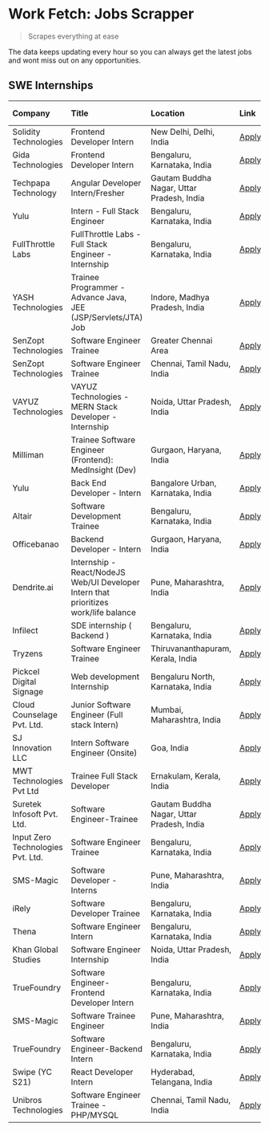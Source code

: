 # Work Fetch: Jobs Scrapper
> Scrapes everything at ease

The data keeps updating every hour so you can always get the latest jobs and wont miss out on any opportunities.

## SWE Internships
<!--START_SECTION:workfetch-->
| Company                           | Title                                                                                | Location                                  | Link                                                                                                                                                                                                                                                                                               | Date Posted   |
|:----------------------------------|:-------------------------------------------------------------------------------------|:------------------------------------------|:---------------------------------------------------------------------------------------------------------------------------------------------------------------------------------------------------------------------------------------------------------------------------------------------------|:--------------|
| Solidity Technologies             | Frontend Developer Intern                                                            | New Delhi, Delhi, India                   | [Apply](https://in.linkedin.com/jobs/view/frontend-developer-intern-at-solidity-technologies-3831583934?refId=ouFGx5s%2F2uLj0QLQwrL2jw%3D%3D&trackingId=kCoqVdcq0MW62MKI%2F1Yc6g%3D%3D&position=16&pageNum=1&trk=public_jobs_jserp-result_search-card)                                             | 2024-02-22    |
| Gida Technologies                 | Frontend Developer Intern                                                            | Bengaluru, Karnataka, India               | [Apply](https://in.linkedin.com/jobs/view/frontend-developer-intern-at-gida-technologies-3836040945?refId=BY%2Bk6o%2FS8J3mYEZ6EkPt4Q%3D%3D&trackingId=%2FvboY2xwJCN58UJZ%2FpuiPQ%3D%3D&position=24&pageNum=0&trk=public_jobs_jserp-result_search-card)                                             | 2024-02-21    |
| Techpapa Technology               | Angular Developer Intern/Fresher                                                     | Gautam Buddha Nagar, Uttar Pradesh, India | [Apply](https://in.linkedin.com/jobs/view/angular-developer-intern-fresher-at-techpapa-technology-3834305862?refId=ouFGx5s%2F2uLj0QLQwrL2jw%3D%3D&trackingId=sbkhC5jrAw0A2NCrKZnnyg%3D%3D&position=19&pageNum=1&trk=public_jobs_jserp-result_search-card)                                          | 2024-02-20    |
| Yulu                              | Intern - Full Stack Engineer                                                         | Bengaluru, Karnataka, India               | [Apply](https://in.linkedin.com/jobs/view/intern-full-stack-engineer-at-yulu-3834466595?refId=BY%2Bk6o%2FS8J3mYEZ6EkPt4Q%3D%3D&trackingId=oMkxVywXA128mU2IwNyspw%3D%3D&position=7&pageNum=0&trk=public_jobs_jserp-result_search-card)                                                              | 2024-02-19    |
| FullThrottle Labs                 | FullThrottle Labs - Full Stack Engineer - Internship                                 | Bengaluru, Karnataka, India               | [Apply](https://in.linkedin.com/jobs/view/fullthrottle-labs-full-stack-engineer-internship-at-fullthrottle-labs-3829636016?refId=ouFGx5s%2F2uLj0QLQwrL2jw%3D%3D&trackingId=mRikY36civBofJAqhIiZZg%3D%3D&position=24&pageNum=1&trk=public_jobs_jserp-result_search-card)                            | 2024-02-17    |
| YASH Technologies                 | Trainee Programmer - Advance Java, JEE (JSP/Servlets/JTA) Job                        | Indore, Madhya Pradesh, India             | [Apply](https://in.linkedin.com/jobs/view/trainee-programmer-advance-java-jee-jsp-servlets-jta-job-at-yash-technologies-3811759183?refId=BY%2Bk6o%2FS8J3mYEZ6EkPt4Q%3D%3D&trackingId=q4aufcPIniwyi69TNLik2g%3D%3D&position=16&pageNum=0&trk=public_jobs_jserp-result_search-card)                  | 2024-02-13    |
| SenZopt Technologies              | Software Engineer Trainee                                                            | Greater Chennai Area                      | [Apply](https://in.linkedin.com/jobs/view/software-engineer-trainee-at-senzopt-technologies-3827688781?refId=ouFGx5s%2F2uLj0QLQwrL2jw%3D%3D&trackingId=9SaEPzFwxhCEV%2FaD%2BalL9A%3D%3D&position=8&pageNum=1&trk=public_jobs_jserp-result_search-card)                                             | 2024-02-12    |
| SenZopt Technologies              | Software Engineer Trainee                                                            | Chennai, Tamil Nadu, India                | [Apply](https://in.linkedin.com/jobs/view/software-engineer-trainee-at-senzopt-technologies-3827686880?refId=ouFGx5s%2F2uLj0QLQwrL2jw%3D%3D&trackingId=Xz0tQ%2F5biw4hxHA4fxDrlg%3D%3D&position=20&pageNum=1&trk=public_jobs_jserp-result_search-card)                                              | 2024-02-12    |
| VAYUZ Technologies                | VAYUZ Technologies - MERN Stack Developer - Internship                               | Noida, Uttar Pradesh, India               | [Apply](https://in.linkedin.com/jobs/view/vayuz-technologies-mern-stack-developer-internship-at-vayuz-technologies-3822619356?refId=ouFGx5s%2F2uLj0QLQwrL2jw%3D%3D&trackingId=9fBrepsRFHT7Hk3Ah3k7Ig%3D%3D&position=23&pageNum=1&trk=public_jobs_jserp-result_search-card)                         | 2024-02-10    |
| Milliman                          | Trainee Software Engineer (Frontend): MedInsight (Dev)                               | Gurgaon, Haryana, India                   | [Apply](https://in.linkedin.com/jobs/view/trainee-software-engineer-frontend-medinsight-dev-at-milliman-3792874280?refId=BY%2Bk6o%2FS8J3mYEZ6EkPt4Q%3D%3D&trackingId=CaRn5ZsfrZtbfkK4hgnDtA%3D%3D&position=6&pageNum=0&trk=public_jobs_jserp-result_search-card)                                   | 2024-02-09    |
| Yulu                              | Back End Developer - Intern                                                          | Bangalore Urban, Karnataka, India         | [Apply](https://in.linkedin.com/jobs/view/back-end-developer-intern-at-yulu-3821682220?refId=BY%2Bk6o%2FS8J3mYEZ6EkPt4Q%3D%3D&trackingId=fxhDvlI3AaJ1IPXxEUlzsA%3D%3D&position=9&pageNum=0&trk=public_jobs_jserp-result_search-card)                                                               | 2024-02-04    |
| Altair                            | Software Development Trainee                                                         | Bengaluru, Karnataka, India               | [Apply](https://in.linkedin.com/jobs/view/software-development-trainee-at-altair-3817606202?refId=BY%2Bk6o%2FS8J3mYEZ6EkPt4Q%3D%3D&trackingId=AiqOKj4cBGcp%2B0K3Hk%2BKmQ%3D%3D&position=15&pageNum=0&trk=public_jobs_jserp-result_search-card)                                                     | 2024-01-31    |
| Officebanao                       | Backend Developer - Intern                                                           | Gurgaon, Haryana, India                   | [Apply](https://in.linkedin.com/jobs/view/backend-developer-intern-at-officebanao-3814263731?refId=BY%2Bk6o%2FS8J3mYEZ6EkPt4Q%3D%3D&trackingId=pC7BtrJP6MoYLSG2NPsHgg%3D%3D&position=20&pageNum=0&trk=public_jobs_jserp-result_search-card)                                                        | 2024-01-31    |
| Dendrite.ai                       | Internship - React/NodeJS Web/UI Developer Intern that prioritizes work/life balance | Pune, Maharashtra, India                  | [Apply](https://in.linkedin.com/jobs/view/internship-react-nodejs-web-ui-developer-intern-that-prioritizes-work-life-balance-at-dendrite-ai-3818948068?refId=ouFGx5s%2F2uLj0QLQwrL2jw%3D%3D&trackingId=KWGQt84Je9gx3UewILQ3aw%3D%3D&position=3&pageNum=1&trk=public_jobs_jserp-result_search-card) | 2024-01-31    |
| Infilect                          | SDE internship ( Backend )                                                           | Bengaluru, Karnataka, India               | [Apply](https://in.linkedin.com/jobs/view/sde-internship-backend-at-infilect-3815120558?refId=BY%2Bk6o%2FS8J3mYEZ6EkPt4Q%3D%3D&trackingId=Yl4GYssM5HERCHPnnd3PlQ%3D%3D&position=21&pageNum=0&trk=public_jobs_jserp-result_search-card)                                                             | 2024-01-25    |
| Tryzens                           | Software Engineer Trainee                                                            | Thiruvananthapuram, Kerala, India         | [Apply](https://in.linkedin.com/jobs/view/software-engineer-trainee-at-tryzens-3809363491?refId=ouFGx5s%2F2uLj0QLQwrL2jw%3D%3D&trackingId=VIuxKRrmJPM4CPELbFtWMQ%3D%3D&position=11&pageNum=1&trk=public_jobs_jserp-result_search-card)                                                             | 2024-01-18    |
| Pickcel Digital Signage           | Web development Internship                                                           | Bengaluru North, Karnataka, India         | [Apply](https://in.linkedin.com/jobs/view/web-development-internship-at-pickcel-digital-signage-3826062393?refId=ouFGx5s%2F2uLj0QLQwrL2jw%3D%3D&trackingId=cUlnWQ2cWg6K2giFkIZF7A%3D%3D&position=25&pageNum=1&trk=public_jobs_jserp-result_search-card)                                            | 2024-01-15    |
| Cloud Counselage Pvt. Ltd.        | Junior Software Engineer (Full stack Intern)                                         | Mumbai, Maharashtra, India                | [Apply](https://in.linkedin.com/jobs/view/junior-software-engineer-full-stack-intern-at-cloud-counselage-pvt-ltd-3803132814?refId=BY%2Bk6o%2FS8J3mYEZ6EkPt4Q%3D%3D&trackingId=s4ewXCMVpLAg4v9FnsS34A%3D%3D&position=23&pageNum=0&trk=public_jobs_jserp-result_search-card)                         | 2024-01-11    |
| SJ Innovation LLC                 | Intern Software Engineer (Onsite)                                                    | Goa, India                                | [Apply](https://in.linkedin.com/jobs/view/intern-software-engineer-onsite-at-sj-innovation-llc-3799959011?refId=ouFGx5s%2F2uLj0QLQwrL2jw%3D%3D&trackingId=96bWRZJwn%2FxJzSrHePQhIQ%3D%3D&position=13&pageNum=1&trk=public_jobs_jserp-result_search-card)                                           | 2024-01-11    |
| MWT Technologies Pvt Ltd          | Trainee Full Stack Developer                                                         | Ernakulam, Kerala, India                  | [Apply](https://in.linkedin.com/jobs/view/trainee-full-stack-developer-at-mwt-technologies-pvt-ltd-3800921715?refId=BY%2Bk6o%2FS8J3mYEZ6EkPt4Q%3D%3D&trackingId=61pWLN3GPQg4mapyajLo7g%3D%3D&position=5&pageNum=0&trk=public_jobs_jserp-result_search-card)                                        | 2024-01-09    |
| Suretek Infosoft Pvt. Ltd.        | Software Engineer-Trainee                                                            | Gautam Buddha Nagar, Uttar Pradesh, India | [Apply](https://in.linkedin.com/jobs/view/software-engineer-trainee-at-suretek-infosoft-pvt-ltd-3800934643?refId=BY%2Bk6o%2FS8J3mYEZ6EkPt4Q%3D%3D&trackingId=2%2FXk1CNEyLzgAqG8De54Tg%3D%3D&position=17&pageNum=0&trk=public_jobs_jserp-result_search-card)                                        | 2024-01-09    |
| Input Zero Technologies Pvt. Ltd. | Software Engineer Trainee                                                            | Bengaluru, Karnataka, India               | [Apply](https://in.linkedin.com/jobs/view/software-engineer-trainee-at-input-zero-technologies-pvt-ltd-3800927643?refId=ouFGx5s%2F2uLj0QLQwrL2jw%3D%3D&trackingId=uLK3foUi%2Fv1ePv7Ba%2FIH0w%3D%3D&position=4&pageNum=1&trk=public_jobs_jserp-result_search-card)                                  | 2024-01-09    |
| SMS-Magic                         | Software Developer -Interns                                                          | Pune, Maharashtra, India                  | [Apply](https://in.linkedin.com/jobs/view/software-developer-interns-at-sms-magic-3799485343?refId=ouFGx5s%2F2uLj0QLQwrL2jw%3D%3D&trackingId=GGL%2FrKpGDB2hUOA7vblNSQ%3D%3D&position=6&pageNum=1&trk=public_jobs_jserp-result_search-card)                                                         | 2024-01-05    |
| iRely                             | Software Developer Trainee                                                           | Bengaluru, Karnataka, India               | [Apply](https://in.linkedin.com/jobs/view/software-developer-trainee-at-irely-3801577534?refId=BY%2Bk6o%2FS8J3mYEZ6EkPt4Q%3D%3D&trackingId=aInzrola3n3NV2zTaJphkg%3D%3D&position=10&pageNum=0&trk=public_jobs_jserp-result_search-card)                                                            | 2023-12-22    |
| Thena                             | Software Engineer Intern                                                             | Bengaluru, Karnataka, India               | [Apply](https://in.linkedin.com/jobs/view/software-engineer-intern-at-thena-3778731751?refId=BY%2Bk6o%2FS8J3mYEZ6EkPt4Q%3D%3D&trackingId=pYJkofpFgRwzfCdUBr5goA%3D%3D&position=12&pageNum=0&trk=public_jobs_jserp-result_search-card)                                                              | 2023-12-05    |
| Khan Global Studies               | Software Engineer Internship                                                         | Noida, Uttar Pradesh, India               | [Apply](https://in.linkedin.com/jobs/view/software-engineer-internship-at-khan-global-studies-3766942197?refId=ouFGx5s%2F2uLj0QLQwrL2jw%3D%3D&trackingId=GrSWbVYYKw0dg8rTpn%2FzAQ%3D%3D&position=18&pageNum=1&trk=public_jobs_jserp-result_search-card)                                            | 2023-11-27    |
| TrueFoundry                       | Software Engineer- Frontend Developer Intern                                         | Bengaluru, Karnataka, India               | [Apply](https://in.linkedin.com/jobs/view/software-engineer-frontend-developer-intern-at-truefoundry-3790095058?refId=BY%2Bk6o%2FS8J3mYEZ6EkPt4Q%3D%3D&trackingId=b%2BY%2BQCcwndmA1kAQhuy1bQ%3D%3D&position=11&pageNum=0&trk=public_jobs_jserp-result_search-card)                                 | 2023-11-24    |
| SMS-Magic                         | Software Trainee Engineer                                                            | Pune, Maharashtra, India                  | [Apply](https://in.linkedin.com/jobs/view/software-trainee-engineer-at-sms-magic-3761409781?refId=BY%2Bk6o%2FS8J3mYEZ6EkPt4Q%3D%3D&trackingId=oViB%2BaqEq5R8pn7HOWi0LQ%3D%3D&position=25&pageNum=0&trk=public_jobs_jserp-result_search-card)                                                       | 2023-11-16    |
| TrueFoundry                       | Software Engineer-Backend Intern                                                     | Bengaluru, Karnataka, India               | [Apply](https://in.linkedin.com/jobs/view/software-engineer-backend-intern-at-truefoundry-3779508170?refId=ouFGx5s%2F2uLj0QLQwrL2jw%3D%3D&trackingId=hIIdzlHXLiiKaLj1yhVjlQ%3D%3D&position=2&pageNum=1&trk=public_jobs_jserp-result_search-card)                                                   | 2023-11-10    |
| Swipe (YC S21)                    | React Developer Intern                                                               | Hyderabad, Telangana, India               | [Apply](https://in.linkedin.com/jobs/view/react-developer-intern-at-swipe-yc-s21-3737600089?refId=BY%2Bk6o%2FS8J3mYEZ6EkPt4Q%3D%3D&trackingId=fIKsPxnxUA%2BDZ1u05XwvfA%3D%3D&position=13&pageNum=0&trk=public_jobs_jserp-result_search-card)                                                       | 2023-10-13    |
| Unibros Technologies              | Software Engineer Trainee - PHP/MYSQL                                                | Chennai, Tamil Nadu, India                | [Apply](https://in.linkedin.com/jobs/view/software-engineer-trainee-php-mysql-at-unibros-technologies-3656599241?refId=ouFGx5s%2F2uLj0QLQwrL2jw%3D%3D&trackingId=2w2PQDG8YaaitP4KQzO8kQ%3D%3D&position=9&pageNum=1&trk=public_jobs_jserp-result_search-card)                                       | 2023-06-12    |
<!--END_SECTION:workfetch-->
